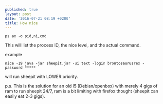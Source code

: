 ```yaml
---
published: true
layout: post
date: '2016-07-21 08:19 +0200'
title: How nice
---
```

    ps ax -o pid,ni,cmd
    
This will list the process ID, the nice level, and the actual command.

example

    nice -19 java -jar sheepit.jar -ui text -login brontosaurusrex -password *****
    
will run sheepit with LOWER priority. 

p.s. This is the solution for an old I5 (Debian/openbox) with merely 4 gigs of ram to run sheepit 24/7, ram is a bit limiting with firefox thought (sheepit can easily eat 2-3 gigs).

